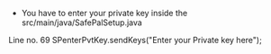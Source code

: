 - You have to enter your private key inside the src/main/java/SafePalSetup.java


Line no. 69
SPenterPvtKey.sendKeys("Enter your Private key here");

